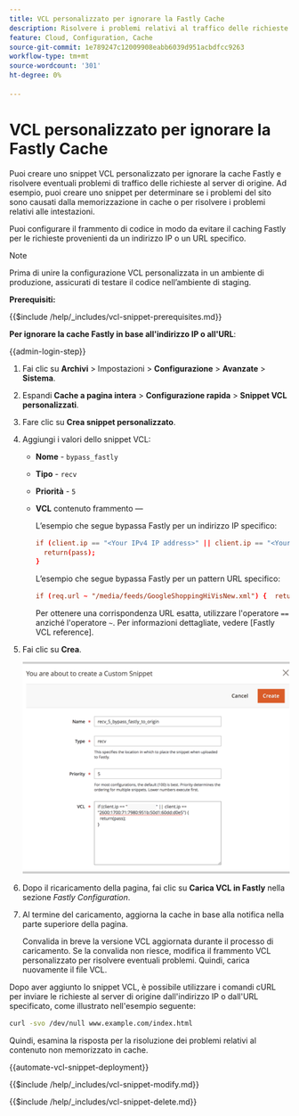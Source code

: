 ```yaml
---
title: VCL personalizzato per ignorare la Fastly Cache
description: Risolvere i problemi relativi al traffico delle richieste verso il server di origine creando uno snippet VCL personalizzato per ignorare la cache Fastly.
feature: Cloud, Configuration, Cache
source-git-commit: 1e789247c12009908eabb6039d951acbdfcc9263
workflow-type: tm+mt
source-wordcount: '301'
ht-degree: 0%

---
```


# VCL personalizzato per ignorare la Fastly Cache

Puoi creare uno snippet VCL personalizzato per ignorare la cache Fastly e risolvere eventuali problemi di traffico delle richieste al server di origine. Ad esempio, puoi creare uno snippet per determinare se i problemi del sito sono causati dalla memorizzazione in cache o per risolvere i problemi relativi alle intestazioni.

Puoi configurare il frammento di codice in modo da evitare il caching Fastly per le richieste provenienti da un indirizzo IP o un URL specifico.

>[!NOTE]
>
>Prima di unire la configurazione VCL personalizzata in un ambiente di produzione, assicurati di testare il codice nell’ambiente di staging.

**Prerequisiti:**

{{$include /help/_includes/vcl-snippet-prerequisites.md}}

**Per ignorare la cache Fastly in base all&#39;indirizzo IP o all&#39;URL**:

{{admin-login-step}}

1. Fai clic su **Archivi** > Impostazioni > **Configurazione** > **Avanzate** > **Sistema**.

1. Espandi **Cache a pagina intera** > **Configurazione rapida** > **Snippet VCL personalizzati**.

1. Fare clic su **Crea snippet personalizzato**.

1. Aggiungi i valori dello snippet VCL:

   - **Nome** - `bypass_fastly`

   - **Tipo** - `recv`

   - **Priorità** - `5`

   - **VCL** contenuto frammento —

     L’esempio che segue bypassa Fastly per un indirizzo IP specifico:

     ```conf
     if (client.ip == "<Your IPv4 IP address>" || client.ip == "<Your IPv6 IP address>") {
       return(pass);
     }
     ```

     L’esempio che segue bypassa Fastly per un pattern URL specifico:

     ```conf
     if (req.url ~ "/media/feeds/GoogleShoppingHiVisNew.xml") {  return (pass);}
     ```

     Per ottenere una corrispondenza URL esatta, utilizzare l&#39;operatore `==` anziché l&#39;operatore `~`. Per informazioni dettagliate, vedere [Fastly VCL reference].

1. Fai clic su **Crea**.

   ![Crea snippet VCL con bypass veloce](/help/assets/cdn/fastly-create-bypass-snippet.png)

1. Dopo il ricaricamento della pagina, fai clic su **Carica VCL in Fastly** nella sezione *Fastly Configuration*.

1. Al termine del caricamento, aggiorna la cache in base alla notifica nella parte superiore della pagina.

   Convalida in breve la versione VCL aggiornata durante il processo di caricamento. Se la convalida non riesce, modifica il frammento VCL personalizzato per risolvere eventuali problemi. Quindi, carica nuovamente il file VCL.

Dopo aver aggiunto lo snippet VCL, è possibile utilizzare i comandi cURL per inviare le richieste al server di origine dall&#39;indirizzo IP o dall&#39;URL specificato, come illustrato nell&#39;esempio seguente:

```bash
curl -svo /dev/null www.example.com/index.html
```

Quindi, esamina la risposta per la risoluzione dei problemi relativi al contenuto non memorizzato in cache.

{{automate-vcl-snippet-deployment}}

{{$include /help/_includes/vcl-snippet-modify.md}}

{{$include /help/_includes/vcl-snippet-delete.md}}

<!--External link definitions-->

[Riferimento VCL Fastly]: https://docs.fastly.com/vcl/

